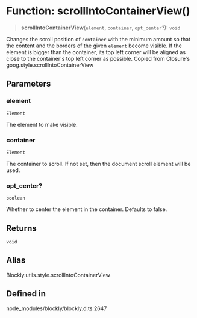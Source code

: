 # Function: scrollIntoContainerView()

> **scrollIntoContainerView**(`element`, `container`, `opt_center`?): `void`

Changes the scroll position of `container` with the minimum amount so
that the content and the borders of the given `element` become visible.
If the element is bigger than the container, its top left corner will be
aligned as close to the container's top left corner as possible.
Copied from Closure's goog.style.scrollIntoContainerView

## Parameters

### element

`Element`

The element to make visible.

### container

`Element`

The container to scroll. If not set, then the
document scroll element will be used.

### opt_center?

`boolean`

Whether to center the element in the container.
Defaults to false.

## Returns

`void`

## Alias

Blockly.utils.style.scrollIntoContainerView

## Defined in

node_modules/blockly/blockly.d.ts:2647
